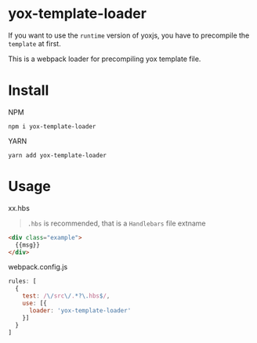 # yox-template-loader

If you want to use the `runtime` version of yoxjs, you have to precompile the `template` at first.

This is a webpack loader for precompiling yox template file.

# Install

NPM

```
npm i yox-template-loader
```

YARN

```
yarn add yox-template-loader
```

# Usage

xx.hbs

> `.hbs` is recommended, that is a `Handlebars` file extname

```html
<div class="example">
  {{msg}}
</div>
```

webpack.config.js

```js
rules: [
  {
    test: /\/src\/.*?\.hbs$/,
    use: [{
      loader: 'yox-template-loader'
    }]
  }
]
```